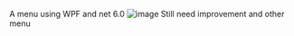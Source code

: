 ﻿A menu using WPF and net 6.0
![image](https://user-images.githubusercontent.com/75003739/198705345-21314c81-c47d-4088-9581-e34ffaf329a2.png)
Still need improvement and other menu
